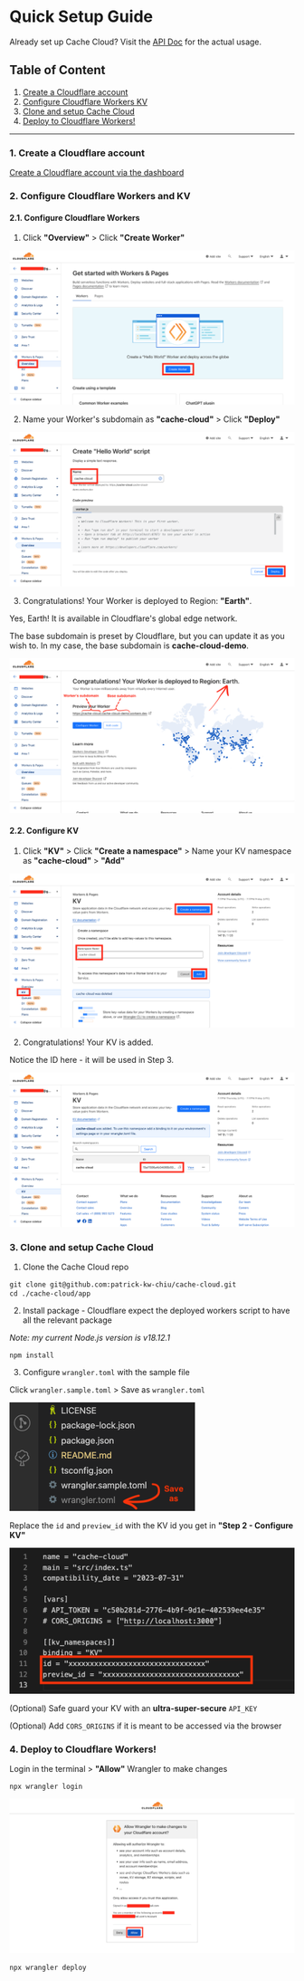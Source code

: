 # Quick Setup Guide

Already set up Cache Cloud? Visit the [API Doc](https://github.com/patrick-kw-chiu/cache-cloud/blob/main/doc/API-DOC.md) for the actual usage.

## Table of Content

1. [Create a Cloudflare account](#1-create-a-cloudflare-account)
2. [Configure Cloudflare Workers KV](#2-configure-cloudflare-workersand-kv)
3. [Clone and setup Cache Cloud](#3-clone-and-setup-cache-cloud)
4. [Deploy to Cloudflare Workers!](#4-deploy-to-cloudflare-workers)

---

### 1. Create a Cloudflare account

[Create a Cloudflare account via the dashboard](https://dash.cloudflare.com/sign-up)

### 2. Configure Cloudflare Workers and KV

#### 2.1. Configure Cloudflare Workers

1. Click **"Overview"** > Click **"Create Worker"**

![step 1](https://github.com/patrick-kw-chiu/cache-cloud/blob/main/assets/configure-cloudflare-workers-1.png)

2. Name your Worker's subdomain as **"cache-cloud"** > Click **"Deploy"**

![step 2](https://github.com/patrick-kw-chiu/cache-cloud/blob/main/assets/configure-cloudflare-workers-2.png)

3. Congratulations! Your Worker is deployed to Region: **"Earth"**.

Yes, Earth! It is available in Cloudflare's global edge network.

The base subdomain is preset by Cloudflare, but you can update it as you wish to. In my case, the base subdomain is **cache-cloud-demo**.

![step 3](https://github.com/patrick-kw-chiu/cache-cloud/blob/main/assets/configure-cloudflare-workers-3.png)

#### 2.2. Configure KV

1. Click **"KV"** > Click **"Create a namespace"** > Name your KV namespace as **"cache-cloud"** > **"Add"**

![step 1](https://github.com/patrick-kw-chiu/cache-cloud/blob/main/assets/configure-kv-1.png)

2. Congratulations! Your KV is added.

Notice the ID here - it will be used in Step 3.

![step 2](https://github.com/patrick-kw-chiu/cache-cloud/blob/main/assets/configure-kv-2.png)

### 3. Clone and setup Cache Cloud

1. Clone the Cache Cloud repo

```shell
git clone git@github.com:patrick-kw-chiu/cache-cloud.git
cd ./cache-cloud/app
```

2. Install package - Cloudflare expect the deployed workers script to have all the relevant package

_Note: my current Node.js version is v18.12.1_

```shell
npm install
```

3. Configure `wrangler.toml` with the sample file

Click `wrangler.sample.toml` > Save as `wrangler.toml`

![step 1](https://github.com/patrick-kw-chiu/cache-cloud/blob/main/assets/configure-wrangler-toml-1.png)

Replace the `id` and `preview_id` with the KV id you get in **"Step 2 - Configure KV"**

![step 2](https://github.com/patrick-kw-chiu/cache-cloud/blob/main/assets/configure-wrangler-toml-2.png)

(Optional) Safe guard your KV with an **ultra-super-secure** `API_KEY`

(Optional) Add `CORS_ORIGINS` if it is meant to be accessed via the browser

### 4. Deploy to Cloudflare Workers!

Login in the terminal > **"Allow"** Wrangler to make changes

```shell
npx wrangler login
```

![step 1](https://github.com/patrick-kw-chiu/cache-cloud/blob/main/assets/deploy-to-cloudflare-workers-1.png)

```shell
npx wrangler deploy
```
